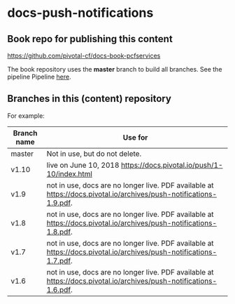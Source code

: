 # docs-push-notifications

## Book repo for publishing this content

https://github.com/pivotal-cf/docs-book-pcfservices

The book repository uses the **master** branch to build all branches. See the pipeline Pipeline [here](https://concourse.run.pivotal.io/teams/cf-docs/pipelines/cf-current?groups=pcfservices).

## Branches in this (content) repository

For example:

| Branch name     | Use for|
|-----------------| ------|
| master       | Not in use, but do not delete. |
| v1.10        | live on June 10, 2018 https://docs.pivotal.io/push/1-10/index.html | 
| v1.9         | not in use, docs are no longer live. PDF available at https://docs.pivotal.io/archives/push-notifications-1.9.pdf.|
| v1.8         | not in use, docs are no longer live. PDF available at https://docs.pivotal.io/archives/push-notifications-1.8.pdf.|
| v1.7         | not in use, docs are no longer live. PDF available at https://docs.pivotal.io/archives/push-notifications-1.7.pdf.|
| v1.6         | not in use, docs are no longer live. PDF available at https://docs.pivotal.io/archives/push-notifications-1.6.pdf. |
